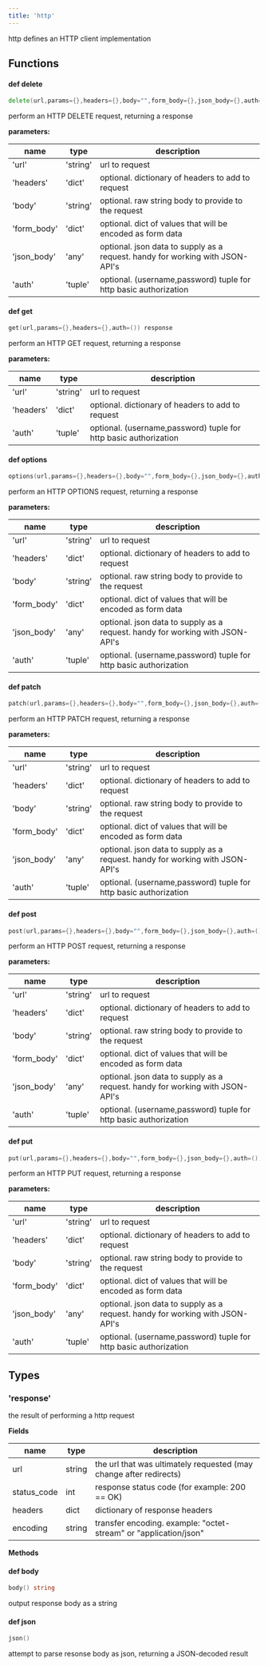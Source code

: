 ```yaml
---
title: 'http'
---
```


http defines an HTTP client implementation
## Functions


#### def <b>delete</b>
```go
delete(url,params={},headers={},body="",form_body={},json_body={},auth=()) response
```
perform an HTTP DELETE request, returning a response

**parameters:**

| name | type | description |
|------|------|-------------|
| 'url' | 'string' | url to request |
| 'headers' | 'dict' | optional. dictionary of headers to add to request |
| 'body' | 'string' | optional. raw string body to provide to the request |
| 'form_body' | 'dict' | optional. dict of values that will be encoded as form data |
| 'json_body' | 'any' | optional. json data to supply as a request. handy for working with JSON-API's |
| 'auth' | 'tuple' | optional. (username,password) tuple for http basic authorization |



#### def <b>get</b>
```go
get(url,params={},headers={},auth=()) response
```
perform an HTTP GET request, returning a response

**parameters:**

| name | type | description |
|------|------|-------------|
| 'url' | 'string' | url to request |
| 'headers' | 'dict' | optional. dictionary of headers to add to request |
| 'auth' | 'tuple' | optional. (username,password) tuple for http basic authorization |



#### def <b>options</b>
```go
options(url,params={},headers={},body="",form_body={},json_body={},auth=()) response
```
perform an HTTP OPTIONS request, returning a response

**parameters:**

| name | type | description |
|------|------|-------------|
| 'url' | 'string' | url to request |
| 'headers' | 'dict' | optional. dictionary of headers to add to request |
| 'body' | 'string' | optional. raw string body to provide to the request |
| 'form_body' | 'dict' | optional. dict of values that will be encoded as form data |
| 'json_body' | 'any' | optional. json data to supply as a request. handy for working with JSON-API's |
| 'auth' | 'tuple' | optional. (username,password) tuple for http basic authorization |



#### def <b>patch</b>
```go
patch(url,params={},headers={},body="",form_body={},json_body={},auth=()) response
```
perform an HTTP PATCH request, returning a response

**parameters:**

| name | type | description |
|------|------|-------------|
| 'url' | 'string' | url to request |
| 'headers' | 'dict' | optional. dictionary of headers to add to request |
| 'body' | 'string' | optional. raw string body to provide to the request |
| 'form_body' | 'dict' | optional. dict of values that will be encoded as form data |
| 'json_body' | 'any' | optional. json data to supply as a request. handy for working with JSON-API's |
| 'auth' | 'tuple' | optional. (username,password) tuple for http basic authorization |



#### def <b>post</b>
```go
post(url,params={},headers={},body="",form_body={},json_body={},auth=()) response
```
perform an HTTP POST request, returning a response

**parameters:**

| name | type | description |
|------|------|-------------|
| 'url' | 'string' | url to request |
| 'headers' | 'dict' | optional. dictionary of headers to add to request |
| 'body' | 'string' | optional. raw string body to provide to the request |
| 'form_body' | 'dict' | optional. dict of values that will be encoded as form data |
| 'json_body' | 'any' | optional. json data to supply as a request. handy for working with JSON-API's |
| 'auth' | 'tuple' | optional. (username,password) tuple for http basic authorization |



#### def <b>put</b>
```go
put(url,params={},headers={},body="",form_body={},json_body={},auth=()) response
```
perform an HTTP PUT request, returning a response

**parameters:**

| name | type | description |
|------|------|-------------|
| 'url' | 'string' | url to request |
| 'headers' | 'dict' | optional. dictionary of headers to add to request |
| 'body' | 'string' | optional. raw string body to provide to the request |
| 'form_body' | 'dict' | optional. dict of values that will be encoded as form data |
| 'json_body' | 'any' | optional. json data to supply as a request. handy for working with JSON-API's |
| 'auth' | 'tuple' | optional. (username,password) tuple for http basic authorization |




## Types
### 'response'
the result of performing a http request

**Fields**

| name | type | description |
|------|------|-------------|
| url | string | the url that was ultimately requested (may change after redirects) |
| status_code | int | response status code (for example: 200 == OK) |
| headers | dict | dictionary of response headers |
| encoding | string | transfer encoding. example: "octet-stream" or "application/json" |


**Methods**

#### def <b>body</b>
```go
body() string
```
output response body as a string


#### def <b>json</b>
```go
json()
```
attempt to parse resonse body as json, returning a JSON-decoded result

